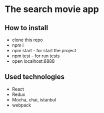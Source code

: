 # The search movie app
## How to install

* clone this repo
* npm i
* npm start - for start the project
* npm test - for run tests
* open localhost:8888

## Used technologies
* React
* Redux
* Mocha, chai, istanbul
* webpack

